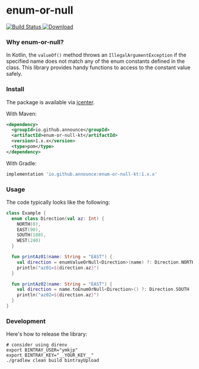 # enum-or-null

[ ![Build Status](https://travis-ci.org/announce/enum-or-null.svg?branch=master) ](https://travis-ci.org/announce/enum-or-null)
[ ![Download](https://api.bintray.com/packages/ymkjp/enum-or-null/enum-or-null-kt/images/download.svg) ](https://bintray.com/ymkjp/enum-or-null/enum-or-null-kt/_latestVersion)

### Why enum-or-null?

In Kotlin, the `valueOf()` method throws an `IllegalArgumentException` if the specified name does not match any of the enum constants defined in the class.
This library provides handy functions to access to the constant value safely.

### Install

The package is available via [jcenter](https://bintray.com/bintray/jcenter?filterByPkgName=enum-or-null-kt).

With Maven:

```xml
<dependency>
  <groupId>io.github.announce</groupId>
  <artifactId>enum-or-null-kt</artifactId>
  <version>1.x.x</version>
  <type>pom</type>
</dependency>
```

With Gradle:

```groovy
implementation 'io.github.announce:enum-or-null-kt:1.x.x'
```

### Usage

The code typically looks like the following:

```kotlin
class Example {
  enum class Direction(val az: Int) {
    NORTH(0),
    EAST(90),
    SOUTH(180),
    WEST(240)
  }

  fun printAz01(name: String = "EAST") {
    val direction = enumValueOrNull<Direction>(name) ?: Direction.NORTH
    println("az01=${direction.az}")
  }

  fun printAz02(name: String = "EAST") {
    val direction = name.toEnumOrNull<Direction>() ?: Direction.SOUTH
    println("az02=${direction.az}")
  }
}
```

### Development

Here's how to release the library:

```shell script
# consider using direnv
export BINTRAY_USER="ymkjp"
export BINTRAY_KEY="__YOUR_KEY__"
./gradlew clean build bintrayUpload
```
